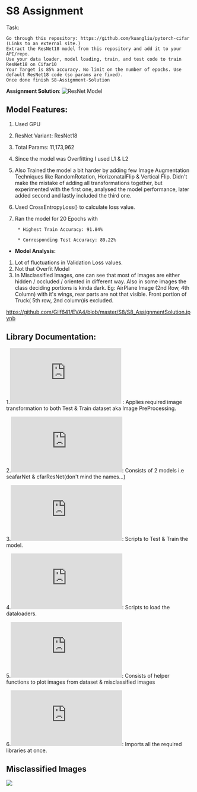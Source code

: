 # S8 Assignment

Task: 

    Go through this repository: https://github.com/kuangliu/pytorch-cifar (Links to an external site.)
    Extract the ResNet18 model from this repository and add it to your API/repo. 
    Use your data loader, model loading, train, and test code to train ResNet18 on Cifar10
    Your Target is 85% accuracy. No limit on the number of epochs. Use default ResNet18 code (so params are fixed). 
    Once done finish S8-Assignment-Solution


**Assignment Solution**: ![ResNet Model](https://github.com/Gilf641/EVA4/blob/master/S8/S8_AssignmentSolution.ipynb)

## **Model Features:**

1. Used GPU
2. ResNet Variant: ResNet18
3. Total Params: 11,173,962
4. Since the model was Overfitting I used L1 & L2
5. Also Trained the model a bit harder by adding few Image Augmentation Techniques like RandomRotation, HorizonatalFlip & Vertical Flip. Didn't make the mistake of adding all transformations together, but experimented with the first one, analysed the  model performance, later added second and lastly included the third one. 
6. Used CrossEntropyLoss() to calculate loss value.
7. Ran the model for 20 Epochs with 

        * Highest Train Accuracy: 91.84% 

        * Corresponding Test Accuracy: 89.22% 

* **Model Analysis:**
1. Lot of fluctuations in Validation Loss values. 
2. Not that Overfit Model
3. In Misclassified Images, one can see that most of images are either hidden / occluded / oriented in different way. Also in some images the class deciding portions is kinda dark. Eg: AirPlane Image (2nd Row, 4th Column) with it's wings, rear parts are not that visible. Front portion of Truck( 5th row, 2nd column)is excluded.






https://github.com/Gilf641/EVA4/blob/master/S8/S8_AssignmentSolution.ipynb
## **Library Documentation:**

1.![image_transformations.py](https://github.com/Gilf641/EVA4/blob/master/S8/evaLibrary/image_transformations.py) : Applies required image transformation to both Test & Train dataset aka Image PreProcessing.

2.![resNet.py](https://github.com/Gilf641/EVA4/blob/master/S8/evaLibrary/resNet.py): Consists of 2 models i.e seafarNet & cfarResNet(don't mind the names...)

3.![execute.py](https://github.com/Gilf641/EVA4/blob/master/S8/evaLibrary/execute.py): Scripts to Test & Train the model.

4.![DataLoaders.py](https://github.com/Gilf641/EVA4/blob/master/S8/evaLibrary/DataLoaders.py): Scripts to load the dataloaders.

5.![visualizeData.py](https://github.com/Gilf641/EVA4/blob/master/S8/evaLibrary/visualizeData.py): Consists of helper functions to plot images from dataset & misclassified images

6.![rohan_library](https://github.com/Gilf641/EVA4/blob/master/S8/evaLibrary/rohan_library.py): Imports all the required libraries at once.


## **Misclassified Images**

![](https://github.com/Gilf641/EVA4/blob/master/S8/Misclassified%20Ones.png)
